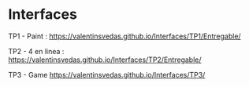 # Interfaces

TP1 - Paint : https://valentinsvedas.github.io/Interfaces/TP1/Entregable/ 

TP2 - 4 en linea : https://valentinsvedas.github.io/Interfaces/TP2/Entregable/

TP3 - Game https://valentinsvedas.github.io/Interfaces/TP3/
